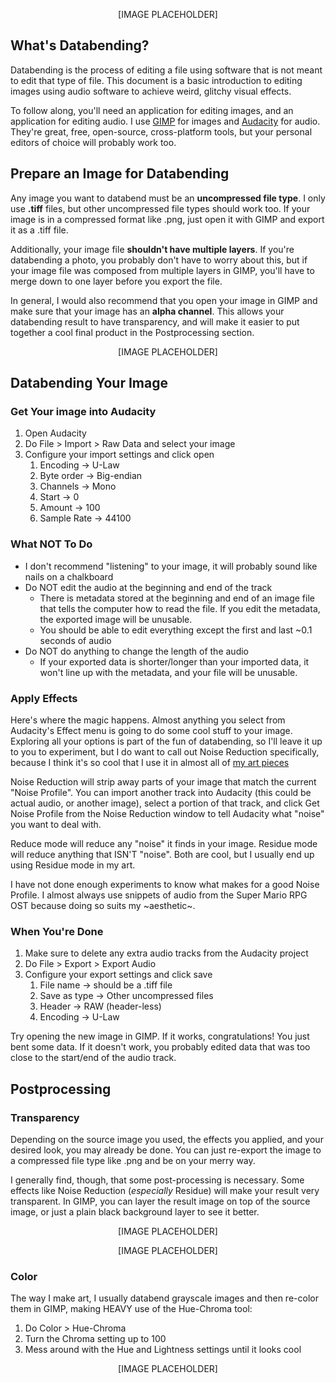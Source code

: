 <p align="center">
[IMAGE PLACEHOLDER]
</p>

## What's Databending?
Databending is the process of editing a file using software that is not meant to edit that type of file. This document is a basic introduction to editing images using audio software to achieve weird, glitchy visual effects.

To follow along, you'll need an application for editing images, and an application for editing audio. I use [GIMP](https://www.gimp.org/) for images and [Audacity](https://www.audacityteam.org/) for audio. They're great, free, open-source, cross-platform tools, but your personal editors of choice will probably work too.

## Prepare an Image for Databending
Any image you want to databend must be an **uncompressed file type**. I only use **.tiff** files, but other uncompressed file types should work too. If your image is in a compressed format like .png, just open it with GIMP and export it as a .tiff file.

Additionally, your image file **shouldn't have multiple layers**. If you're databending a photo, you probably don't have to worry about this, but if your image file was composed from multiple layers in GIMP, you'll have to merge down to one layer before you export the file.

In general, I would also recommend that you open your image in GIMP and make sure that your image has an **alpha channel**. This allows your databending result to have transparency, and will make it easier to put together a cool final product in the Postprocessing section.

<p align="center">
[IMAGE PLACEHOLDER]
</p>

## Databending Your Image

### Get Your image into Audacity
1. Open Audacity
2. Do File > Import > Raw Data and select your image
3. Configure your import settings and click open
    1. Encoding &rarr; U-Law
    2. Byte order &rarr; Big-endian
    3. Channels &rarr; Mono
    4. Start &rarr; 0
    5. Amount &rarr; 100
    6. Sample Rate &rarr; 44100

### What NOT To Do
+ I don't recommend "listening" to your image, it will probably sound like nails on a chalkboard
+ Do NOT edit the audio at the beginning and end of the track
  + There is metadata stored at the beginning and end of an image file that tells the computer how to read the file. If you edit the metadata, the exported image will be unusable.
  + You should be able to edit everything except the first and last ~0.1 seconds of audio
+ Do NOT do anything to change the length of the audio
  + If your exported data is shorter/longer than your imported data, it won't line up with the metadata, and your file will be unusable.

### Apply Effects
Here's where the magic happens. Almost anything you select from Audacity's Effect menu is going to do some cool stuff to your image. Exploring all your options is part of the fun of databending, so I'll leave it up to you to experiment, but I do want to call out Noise Reduction specifically, because I think it's so cool that I use it in almost all of [my art pieces](https://www.instagram.com/oofy.doodle/)

Noise Reduction will strip away parts of your image that match the current "Noise Profile". You can import another track into Audacity (this could be actual audio, or another image), select a portion of that track, and click Get Noise Profile from the Noise Reduction window to tell Audacity what "noise" you want to deal with.

Reduce mode will reduce any "noise" it finds in your image. Residue mode will reduce anything that ISN'T "noise". Both are cool, but I usually end up using Residue mode in my art.

I have not done enough experiments to know what makes for a good Noise Profile. I almost always use snippets of audio from the Super Mario RPG OST because doing so suits my \~aesthetic\~.

### When You're Done
1. Make sure to delete any extra audio tracks from the Audacity project
2. Do File > Export > Export Audio
3. Configure your export settings and click save
    1. File name &rarr; should be a .tiff file
    2. Save as type &rarr; Other uncompressed files
    3. Header &rarr; RAW (header-less)
    4. Encoding &rarr; U-Law
    
Try opening the new image in GIMP. If it works, congratulations! You just bent some data. If it doesn't work, you probably edited data that was too close to the start/end of the audio track.

## Postprocessing

### Transparency
Depending on the source image you used, the effects you applied, and your desired look, you may already be done. You can just re-export the image to a compressed file type like .png and be on your merry way.

I generally find, though, that some post-processing is necessary. Some effects like Noise Reduction (_especially_ Residue) will make your result very transparent. In GIMP, you can layer the result image on top of the source image, or just a plain black background layer to see it better.

<p align="center">
[IMAGE PLACEHOLDER]
</p>

<p align="center">
[IMAGE PLACEHOLDER]
</p>

### Color
The way I make art, I usually databend grayscale images and then re-color them in GIMP, making HEAVY use of the Hue-Chroma tool:
1. Do Color > Hue-Chroma
2. Turn the Chroma setting up to 100
3. Mess around with the Hue and Lightness settings until it looks cool

<p align="center">
[IMAGE PLACEHOLDER]
</p>

